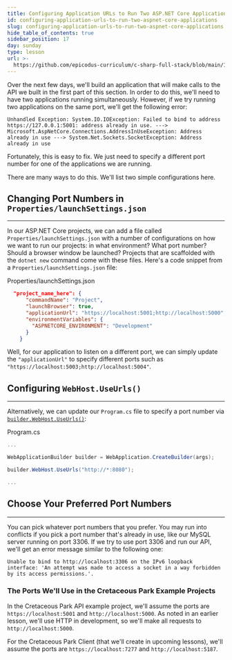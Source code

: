 ```yaml
---
title: Configuring Application URLs to Run Two ASP.NET Core Applications
id: configuring-application-urls-to-run-two-aspnet-core-applications
slug: configuring-application-urls-to-run-two-aspnet-core-applications
hide_table_of_contents: true
sidebar_position: 17
day: sunday
type: lesson
url: >-
  https://github.com/epicodus-curriculum/c-sharp-full-stack/blob/main/1c_running_two_applications.md
---
```


Over the next few days, we'll build an application that will make calls to the API we built in the first part of this section. In order to do this, we'll need to have two applications running simultaneously. However, if we try running two applications on the same port, we'll get the following error:

```
Unhandled Exception: System.IO.IOException: Failed to bind to address https://127.0.0.1:5001: address already in use. ---> Microsoft.AspNetCore.Connections.AddressInUseException: Address already in use ---> System.Net.Sockets.SocketException: Address already in use
```

Fortunately, this is easy to fix. We just need to specify a different port number for one of the applications we are running.

There are many ways to do this. We'll list two simple configurations here.

## Changing Port Numbers in `Properties/launchSettings.json`
---

In our ASP.NET Core projects, we can add a file called `Properties/launchSettings.json` with a number of configurations on how we want to run our projects: in what environment? What port number? Should a browser window be launched? Projects that are scaffolded with the `dotnet new` command come with these files. Here's a code snippet from a `Properties/launchSettings.json` file:

<div class="filename">Properties/launchSettings.json</div>

```json
  "project_name_here": {
      "commandName": "Project",
      "launchBrowser": true,
      "applicationUrl": "https://localhost:5001;http://localhost:5000",
      "environmentVariables": {
        "ASPNETCORE_ENVIRONMENT": "Development"
      }
    }
```

Well, for our application to listen on a different port, we can simply update the `"applicationUrl"` to specify different ports such as `"https://localhost:5003;http://localhost:5004"`. 

## Configuring `WebHost.UseUrls()`
---

Alternatively, we can update our `Program.cs` file to specify a port number via [`builder.WebHost.UseUrls()`](https://learn.microsoft.com/en-us/dotnet/api/microsoft.aspnetcore.hosting.hostingabstractionswebhostbuilderextensions.useurls?view=aspnetcore-6.0):

<div class="filename">Program.cs</div>

```csharp
...

WebApplicationBuilder builder = WebApplication.CreateBuilder(args);

builder.WebHost.UseUrls("http://*:8080");    

...
```

## Choose Your Preferred Port Numbers
---

You can pick whatever port numbers that you prefer. You may run into conflicts if you pick a port number that's already in use, like our MySQL server running on port 3306. If we try to use port 3306 and run our API, we'll get an error message similar to the following one:

```
Unable to bind to http://localhost:3306 on the IPv6 loopback interface: 'An attempt was made to access a socket in a way forbidden by its access permissions.'.
```

### The Ports We'll Use in the Cretaceous Park Example Projects

In the Cretaceous Park API example project, we'll assume the ports are `https://localhost:5001` and `http://localhost:5000`. As noted in an earlier lesson, we'll use HTTP in development, so we'll make all requests to `http://localhost:5000`.

For the Cretaceous Park Client (that we'll create in upcoming lessons), we'll assume the ports are `https://localhost:7277` and `http://localhost:5187`.